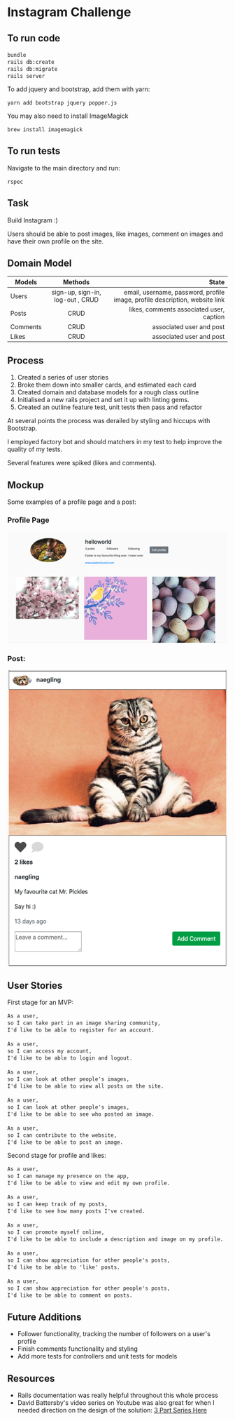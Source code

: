 Instagram Challenge
===================
## To run code

```
bundle
rails db:create
rails db:migrate
rails server
```
To add jquery and bootstrap, add them with yarn:
```
yarn add bootstrap jquery popper.js
```
You may also need to install ImageMagick
```
brew install imagemagick
```

## To run tests

Navigate to the main directory and run:

```
rspec
```

## Task

Build Instagram :)

Users should be able to post images, like images, comment on images and have their own profile on the site.

## Domain Model

| Models        | Methods          | State  |
| ------------- |:-------------:| -----:|
| Users    | sign-up, sign-in, log-out , CRUD | email, username, password, profile image, profile description, website link |
| Posts     | CRUD     |   likes, comments associated user, caption |
| Comments | CRUD      |    associated user and post |
| Likes | CRUD      |    associated user and post |

## Process

1. Created a series of user stories
2. Broke them down into smaller cards, and estimated each card
3. Created domain and database models for a rough class outline
4. Initialised a new rails project and set it up with linting gems.
5. Created an outline feature test, unit tests then pass and refactor

At several points the process was derailed by styling and hiccups with Bootstrap.

I employed factory bot and should matchers in my test to help improve the quality of my tests.

Several features were spiked (likes and comments).

## Mockup

Some examples of a profile page and a post:

### Profile Page

![Profile Desktop Page](./public/profile.png)

### Post:
![Example Post](./public/post.png)

## User Stories

First stage for an MVP:

```
As a user,
so I can take part in an image sharing community,
I'd like to be able to register for an account.

As a user,
so I can access my account,
I'd like to be able to login and logout.

As a user,
so I can look at other people's images,
I'd like to be able to view all posts on the site.

As a user,
so I can look at other people's images,
I'd like to be able to see who posted an image.

As a user,
so I can contribute to the website,
I'd like to be able to post an image.

```

Second stage for profile and likes:

```
As a user,
so I can manage my presence on the app,
I'd like to be able to view and edit my own profile.

As a user,
so I can keep track of my posts,
I'd like to see how many posts I've created.

As a user,
so I can promote myself online,
I'd like to be able to include a description and image on my profile.

As a user,
so I can show appreciation for other people's posts,
I'd like to be able to 'like' posts.

As a user,
so I can show appreciation for other people's posts,
I'd like to be able to comment on posts.

```

## Future Additions

* Follower functionality, tracking the number of followers on a user's profile
* Finish comments functionality and styling
* Add more tests for controllers and unit tests for models

## Resources

* Rails documentation was really helpful throughout this whole process
* David Battersby's video series on Youtube was also great for when I needed direction on the design of the solution: [3 Part Series Here](https://www.youtube.com/watch?v=dqjF3C9A-Yg&t=2871s)

